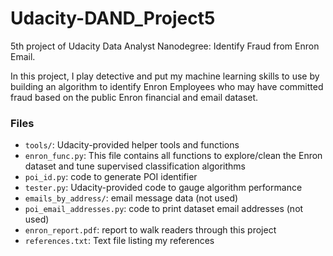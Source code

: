 # Udacity-DAND_Project5
5th project of Udacity Data Analyst Nanodegree: Identify Fraud from Enron Email.

In this project, I play detective and put my machine learning skills to use by building an algorithm to identify Enron Employees who may have committed fraud based on the public Enron financial and email dataset.


### Files

- `tools/`: Udacity-provided helper tools and functions
- `enron_func.py`: This file contains all functions to explore/clean the Enron dataset and 
tune supervised classification algorithms
- `poi_id.py`: code to generate POI identifier
- `tester.py`: Udacity-provided code to gauge algorithm performance
- `emails_by_address/`: email message data (not used)
- `poi_email_addresses.py`: code to print dataset email addresses (not used)
- `enron_report.pdf`: report to walk readers through this project
- `references.txt`: Text file listing my references
